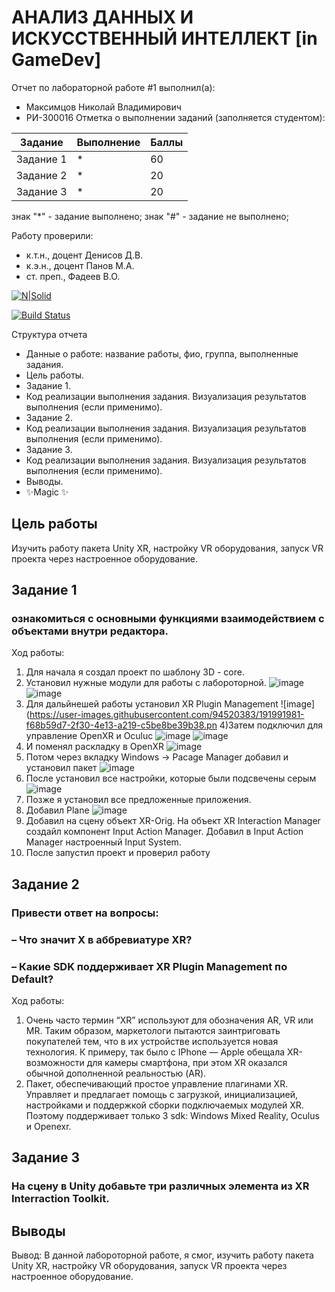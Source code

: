 # АНАЛИЗ ДАННЫХ И ИСКУССТВЕННЫЙ ИНТЕЛЛЕКТ [in GameDev]
Отчет по лабораторной работе #1 выполнил(а):
- Максимцов Николай Владимирович
- РИ-300016
Отметка о выполнении заданий (заполняется студентом):

| Задание | Выполнение | Баллы |
| ------ | ------ | ------ |
| Задание 1 | * | 60 |
| Задание 2 | * | 20 |
| Задание 3 | * | 20 |


знак "*" - задание выполнено; знак "#" - задание не выполнено;

Работу проверили:
- к.т.н., доцент Денисов Д.В.
- к.э.н., доцент Панов М.А.
- ст. преп., Фадеев В.О.

[![N|Solid](https://cldup.com/dTxpPi9lDf.thumb.png)](https://nodesource.com/products/nsolid)

[![Build Status](https://travis-ci.org/joemccann/dillinger.svg?branch=master)](https://travis-ci.org/joemccann/dillinger)

Структура отчета

- Данные о работе: название работы, фио, группа, выполненные задания.
- Цель работы.
- Задание 1.
- Код реализации выполнения задания. Визуализация результатов выполнения (если применимо).
- Задание 2.
- Код реализации выполнения задания. Визуализация результатов выполнения (если применимо).
- Задание 3.
- Код реализации выполнения задания. Визуализация результатов выполнения (если применимо).
- Выводы.
- ✨Magic ✨

## Цель работы
Изучить работу пакета Unity XR, настройку VR оборудования,
запуск VR проекта через настроенное оборудование.

## Задание 1
### ознакомиться с основными функциями взаимодействием с объектами внутри редактора.
Ход работы:
1) Для начала я создал проект по шаблону 3D - core.
2) Установил нужные модули для работы с лабороторной.
![image](https://user-images.githubusercontent.com/94520383/196029235-ac1e938b-5662-456d-aa46-a315b414a5e2.png)
![image](https://user-images.githubusercontent.com/94520383/196029243-2fdc42f0-9890-41bc-a6f3-813b70d608ed.png)
3) Для дальйнешей работы установил XR Plugin Management
![image](https://user-images.githubusercontent.com/94520383/191991981-f68b59d7-2f30-4e13-a219-c5be8be39b38.pn
4)Затем подключил для управление OpenXR и Oculuc
![image](https://user-images.githubusercontent.com/94520383/196050764-4cc929a2-6e74-48a3-8982-1f19f372b6db.png)
![image](https://user-images.githubusercontent.com/94520383/196050772-4605e8da-c44c-4473-9f89-3b0e075c63f5.png)
5) И поменял раскладку в OpenXR 
![image](https://user-images.githubusercontent.com/94520383/196050822-048b31d8-608b-4a11-828e-14777329e248.png)
6) Потом через вкладку Windows -> Pacage Manager добавил и установил пакет
![image](https://user-images.githubusercontent.com/94520383/196052203-5246504f-3d3d-4bdb-b2ce-b060653b90d6.png)
7) После установил все настройки, которые были подсвечены серым
![image](https://user-images.githubusercontent.com/94520383/196052315-a6ede1db-3cf9-47c9-a7a5-9f63fa26cc66.png)
8) Позже я установил все предложенные приложения.
9) Добавил Plane
![image](https://user-images.githubusercontent.com/94520383/196056320-e6f0c7f9-03de-432d-8a9c-1a1da3ce21f2.png)
10) Добавил на сцену объект XR-Orig. На объект XR Interaction Manager создайл компонент Input Action
Manager. Добавил в Input Action Manager настроенный Input System.
11) После запустил проект и проверил работу


## Задание 2
### Привести ответ на вопросы:
### – Что значит X в аббревиатуре XR?
### – Какие SDK поддерживает XR Plugin Management по Default?

Ход работы: 
1) Очень часто термин “XR” используют для обозначения AR, VR или MR. Таким образом, маркетологи пытаются заинтриговать покупателей тем, что в их устройстве используется новая технология. К примеру, так было с IPhone — Apple обещала XR-возможности для камеры смартфона, при этом XR оказался обычной дополненной реальностью (AR).
2) Пакет, обеспечивающий простое управление плагинами XR. Управляет и предлагает помощь с загрузкой, инициализацией, настройками и поддержкой сборки подключаемых модулей XR. Поэтому поддерживает только 3 sdk: Windows Mixed Reality, Oculus и Openexr.



## Задание 3
### На сцену в Unity добавьте три различных элемента из XR Interraction Toolkit.

## Выводы
Вывод: В данной лабороторной работе, я смог, изучить работу пакета Unity XR, настройку VR оборудования,
запуск VR проекта через настроенное оборудование.

